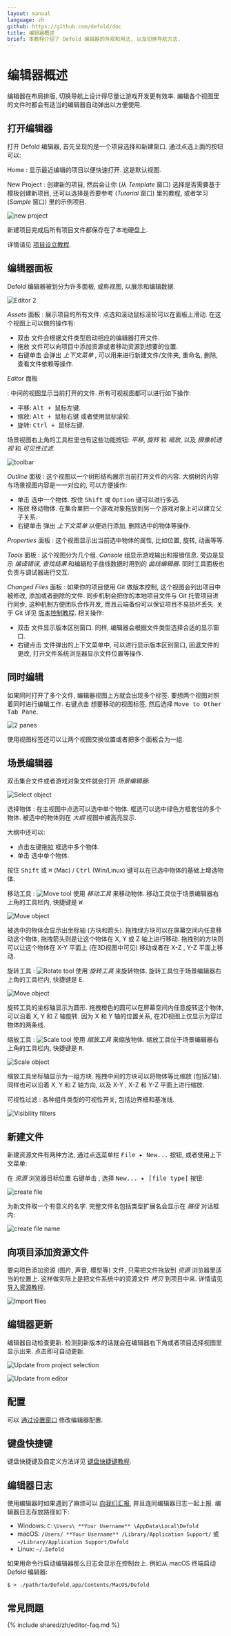 ```yaml
---
layout: manual
language: zh
github: https://github.com/defold/doc
title: 编辑器概述
brief: 本教程介绍了 Defold 编辑器的外观和用法, 以及切换导航方法.
---
```


# 编辑器概述

编辑器在布局排版, 切换导航上设计得尽量让游戏开发更有效率. 编辑各个视图里的文件时都会有适当的编辑器自动弹出以方便使用.

## 打开编辑器

打开 Defold 编辑器, 首先呈现的是一个项目选择和新建窗口. 通过点选上面的按钮可以:

Home
: 显示最近编辑的项目以便快速打开. 这是默认视图.

New Project
: 创建新的项目, 然后会让你 (从 *Template* 窗口) 选择是否需要基于模板创建新项目, 还可以选择是否要参考 (*Tutorial* 窗口) 里的教程, 或者学习 (*Sample* 窗口) 里的示例项目.

  ![new project](/manuals/images/editor/new_project.png)

  新建项目完成后所有项目文件都保存在了本地硬盘上.

详情请见 [项目设立教程](https://www.defold.com/zh/manuals/project-setup/).

## 编辑器面板

Defold 编辑器被划分为许多面板, 或称视图, 以展示和编辑数据.

![Editor 2](/manuals/images/editor/editor2_overview.png)

*Assets* 面板
: 展示项目的所有文件. 点选和滚动鼠标滚轮可以在面板上滑动. 在这个视图上可以做的操作有:

   - <kbd>双击</kbd> 文件会根据文件类型启动相应的编辑器打开文件.
   - <kbd>拖放</kbd> 文件可以向项目中添加资源或者移动资源到想要的位置.
   - <kbd>右键单击</kbd> 会弹出 _上下文菜单_ , 可以用来进行新建文件/文件夹, 重命名, 删除, 查看文件依赖等操作.

*Editor* 面板

: 中间的视图显示当前打开的文件. 所有可视视图都可以进行如下操作:

- 平移: <kbd>Alt + 鼠标左键</kbd>.
- 缩放: <kbd>Alt + 鼠标右键</kbd> 或者使用鼠标滚轮.
- 旋转: <kbd>Ctrl + 鼠标左键</kbd>.

场景视图右上角的工具栏里也有这些功能按钮: *平移*, *旋转* 和 *缩放*, 以及 *摄像机透视* 和 *可见性过滤*.

![toolbar](/manuals/images/editor/toolbar.png)

*Outline* 面板
: 这个视图以一个树形结构展示当前打开文件的内容. 大纲树的内容与场景视图内容是一一对应的, 可以方便操作:
   - <kbd>单击</kbd> 选中一个物体. 按住 <kbd>Shift</kbd> 或 <kbd>Option</kbd> 键可以进行多选.
   - <kbd>拖放</kbd> 移动物体. 在集合里把一个游戏对象拖放到另一个游戏对象上可以建立父子关系.
   - <kbd>右键单击</kbd> 弹出 _上下文菜单_ 以便进行添加, 删除选中的物体等操作.

*Properties* 面板
: 这个视图显示出当前选中物体的属性, 比如位置, 旋转, 动画等等.

*Tools* 面板
: 这个视图分为几个组. *Console* 组显示游戏输出和报错信息. 旁边是显示 *编译错误*, *查找结果* 和编辑粒子曲线数据时用到的 *曲线编辑器*. 同时工具面板也负责与调试器进行交互.

*Changed Files* 面板
: 如果你的项目使用 Git 做版本控制, 这个视图会列出项目中被修改, 添加或者删除的文件. 同步机制会把你的本地项目文件与 Git 托管项目进行同步, 这种机制方便团队合作开发, 而且云端备份可以保证项目不易损坏丢失. 关于 Git 详见 [版本控制教程](/zh/manuals/version-control/). 相关操作:

   - <kbd>双击</kbd> 文件显示版本区别窗口. 同样, 编辑器会根据文件类型选择合适的显示窗口.
   - <kbd>右键点击</kbd> 文件弹出的上下文菜单中, 可以进行显示版本区别窗口, 回退文件的更改, 打开文件系统浏览器显示文件位置等操作.

## 同时编辑

如果同时打开了多个文件, 编辑器视图上方就会出现多个标签. 要想两个视图对照着同时进行编辑工作. <kbd>右键点击</kbd> 想要移动的视图标签, 然后选择 <kbd>Move to Other Tab Pane</kbd>.

![2 panes](/manuals/images/editor/2-panes.png)

使用视图标签还可以让两个视图交换位置或者把多个面板合为一组.

## 场景编辑器

双击集合文件或者游戏对象文件就会打开 *场景编辑器*:

![Select object](/manuals/images/editor/select.png)

选择物体
: 在主视图中点选可以选中单个物体. 框选可以选中绿色方框套住的多个物体. 被选中的物体则在 *大纲* 视图中被高亮显示.

  大纲中还可以:

  - <kbd>点击左键拖拉</kbd> 框选中多个物体.
  - <kbd>单击</kbd> 选中单个物体.

  按住 <kbd>Shift</kbd> 或 <kbd>⌘</kbd> (Mac) / <kbd>Ctrl</kbd> (Win/Linux) 键可以在已选中物体的基础上增选物体.

移动工具
: ![Move tool](/manuals/images/editor/icon_move.png)
  使用 *移动工具* 来移动物体. 移动工具位于场景编辑器右上角的工具栏内, 快捷键是 <kbd>W</kbd>.

  ![Move object](/manuals/images/editor/move.png)

  被选中的物体会显示出坐标轴 (方块和箭头). 拖拽绿方块可以在屏幕空间内任意移动这个物体, 拖拽箭头则是让这个物体在 X, Y 或 Z 轴上进行移动. 拖拽别的方块则可以让这个物体在 X-Y 平面上 (在3D视图中可见) 移动或者在 X-Z , Y-Z 平面上移动.

旋转工具
: ![Rotate tool](/manuals/images/editor/icon_rotate.png)
  使用 *旋转工具* 来旋转物体. 旋转工具位于场景编辑器右上角的工具栏内, 快捷键是 <kbd>E</kbd>.

  ![Move object](/manuals/images/editor/rotate.png)

  旋转工具的坐标轴显示为圆形. 拖拽橙色的圆可以在屏幕空间内任意旋转这个物体, 可以沿着 X, Y 和 Z 轴旋转. 因为 X 和 Y 轴的位置关系, 在2D视图上仅显示为穿过物体的两条线.

缩放工具
: ![Scale tool](/manuals/images/editor/icon_scale.png)
  使用 *缩放工具* 来缩放物体. 缩放工具位于场景编辑器右上角的工具栏内, 快捷键是 <kbd>R</kbd>.

  ![Scale object](/manuals/images/editor/scale.png)

  缩放工具坐标轴显示为一组方块. 拖拽中间的方块可以将物体等比缩放 (包括Z轴). 同样也可以沿着 X, Y 和 Z 轴方向, 以及 X-Y , X-Z 和 Y-Z 平面上进行缩放.

可视性过滤
: 各种组件类型的可视性开关, 包括边界框和基准线.

  ![Visibility filters](/manuals/images/editor/visibilityfilters.png)


## 新建文件

新建资源文件有两种方法, 通过点选菜单栏 <kbd>File ▸ New...</kbd> 按钮, 或者使用上下文菜单:

在 *资源* 浏览器目标位置 <kbd>右键单击</kbd> , 选择 <kbd>New... ▸ [file type]</kbd> 按钮:

![create file](/manuals/images/editor/create_file.png)

为新文件取一个有意义的名字. 完整文件名包括类型扩展名会显示在 *路径* 对话框内:

![create file name](/manuals/images/editor/create_file_name.png)

## 向项目添加资源文件

要向项目添加资源 (图片, 声音, 模型等) 文件, 只需把文件拖放到 *资源* 浏览器里适当的位置上. 这样做实际上是把文件系统中的资源文件 _拷贝_ 到项目中来. 详情请见 [导入资源教程](/zh/manuals/importing-assets/).

![Import files](/manuals/images/editor/import.png)

## 编辑器更新

编辑器自动检查更新. 检测到新版本的话就会在编辑器右下角或者项目选择视图里显示出来. 点击即可自动更新.

![Update from project selection](/manuals/images/editor/update-project-selection.png)

![Update from editor](/manuals/images/editor/update-main.png)

## 配置

可以 [通过设置窗口](/zh/manuals/editor-preferences) 修改编辑器配置.

## 键盘快捷键

键盘快捷键及自定义方法详见 [键盘快捷键教程](/zh/manuals/editor-keyboard-shortcuts).

## 编辑器日志
使用编辑器时如果遇到了麻烦可以 [向我们汇报](/zh/manuals/getting-help/#获得帮助), 并且连同编辑器日志一起上报. 编辑器日志存放路径如下:

  * Windows: `C:\Users\ **Your Username** \AppData\Local\Defold`
  * macOS: `/Users/ **Your Username** /Library/Application Support/` 或 `~/Library/Application Support/Defold`
  * Linux: `~/.Defold`

如果用命令行启动编辑器那么日志会显示在控制台上. 例如从 macOS 终端启动 Defold 编辑器:

```
$ > ./path/to/Defold.app/Contents/MacOS/Defold
```


## 常見問題
{% include shared/zh/editor-faq.md %}
